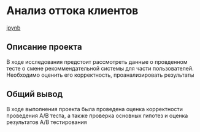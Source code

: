 # Анализ оттока клиентов
[ipynb](https://github.com/123yaroslav/portfolio/blob/main/AB%20testing%20project/AB%20final.ipynb)
## Описание проекта
В ходе исследования предстоит рассмотреть данные о провденном тесте о смене рекоммендательной системы для части пользователей. Необходимо оценить его корректность, проанализировать результаты

## Общий вывод
В ходе выполнения проекта была проведена оценка корректности проведения A/B теста, а также проверка основных гипотез и оценка результатов A/B тестирования
